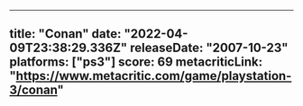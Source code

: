 
---
title: "Conan"
date: "2022-04-09T23:38:29.336Z"
releaseDate: "2007-10-23"
platforms: ["ps3"]
score: 69
metacriticLink: "https://www.metacritic.com/game/playstation-3/conan"
---
